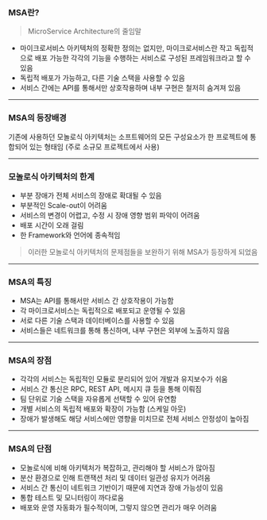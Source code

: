 ### MSA란?

> MicroService Architecture의 줄임말
> 
- 마이크로서비스 아키텍처의 정확한 정의는 없지만, 마이크로서비스란 작고 독립적으로 배포 가능한 각각의 기능을 수행하는 서비스로 구성된 프레임워크라고 할 수 있음
- 독립적 배포가 가능하고, 다른 기술 스택을 사용할 수 있음
- 서비스 간에는 API를 통해서만 상호작용하며 내부 구현은 철저히 숨겨져 있음

---

### MSA의 등장배경

기존에 사용하던 모놀로식 아키텍처는 소프트웨어의 모든 구성요소가 한 프로젝트에 통합되어 있는 형태임 (주로 소규모 프로젝트에서 사용)

---

### 모놀로식 아키텍처의 한계

- 부분 장애가 전체 서비스의 장애로 확대될 수 있음
- 부분적인 Scale-out이 어려움
- 서비스의 변경이 어렵고, 수정 시 장애 영향 범위 파악이 어려움
- 배포 시간이 오래 걸림
- 한 Framework와 언어에 종속적임

> 이러한 모놀로식 아키텍처의 문제점들을 보완하기 위해 MSA가 등장하게 되었음
> 

---

### MSA의 특징

- MSA는 API를 통해서만 서비스 간 상호작용이 가능함
- 각 마이크로서비스는 독립적으로 배포되고 운영될 수 있음
- 서로 다른 기술 스택과 데이터베이스를 사용할 수 있음
- 서비스들은 네트워크를 통해 통신하며, 내부 구현은 외부에 노출하지 않음

---

### MSA의 장점

- 각각의 서비스는 독립적인 모듈로 분리되어 있어 개발과 유지보수가 쉬움
- 서비스 간 통신은 RPC, REST API, 메시지 큐 등을 통해 이뤄짐
- 팀 단위로 기술 스택을 자유롭게 선택할 수 있어 유연함
- 개별 서비스의 독립적 배포와 확장이 가능함 (스케일 아웃)
- 장애가 발생해도 해당 서비스에만 영향을 미치므로 전체 서비스 안정성이 높아짐

---

### MSA의 단점

- 모놀로식에 비해 아키텍처가 복잡하고, 관리해야 할 서비스가 많아짐
- 분산 환경으로 인해 트랜잭션 처리 및 데이터 일관성 유지가 어려움
- 서비스 간 통신이 네트워크 기반이기 때문에 지연과 장애 가능성이 있음
- 통합 테스트 및 모니터링이 까다로움
- 배포와 운영 자동화가 필수적이며, 그렇지 않으면 관리가 매우 어려움
